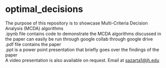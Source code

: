 # optimal_decisions
The purpose of this repository is to showcase Multi-Criteria Decision Analysis (MCDA) algorithms <br>
.ipynb file contains code to demonstrate the MCDA algorithms discussed in the paper can easily be run through google collab through google drive<br>
.pdf file contains the paper<br>
.ppt is a power point presentation that briefly goes over the findings of the paper <br>
A video presentation is also available on request. Email at sazarta1@jh.edu <br>
